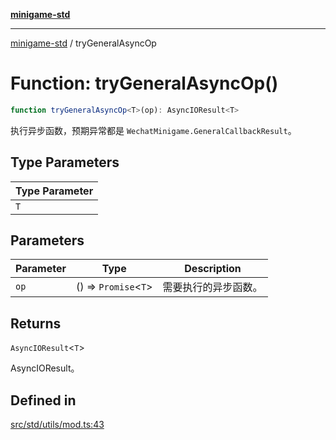 [**minigame-std**](../README.md)

***

[minigame-std](../README.md) / tryGeneralAsyncOp

# Function: tryGeneralAsyncOp()

```ts
function tryGeneralAsyncOp<T>(op): AsyncIOResult<T>
```

执行异步函数，预期异常都是 `WechatMinigame.GeneralCallbackResult`。

## Type Parameters

| Type Parameter |
| ------ |
| `T` |

## Parameters

| Parameter | Type | Description |
| ------ | ------ | ------ |
| `op` | () => `Promise`\<`T`\> | 需要执行的异步函数。 |

## Returns

`AsyncIOResult`\<`T`\>

AsyncIOResult。

## Defined in

[src/std/utils/mod.ts:43](https://github.com/JiangJie/minigame-std/blob/eeac001add8ab13d21bab6e48cf53f07cd0a9aad/src/std/utils/mod.ts#L43)
